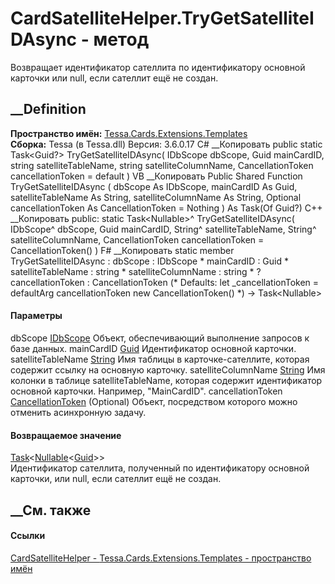 # CardSatelliteHelper.TryGetSatelliteIDAsync - метод
Возвращает идентификатор сателлита по идентификатору основной карточки или
null, если сателлит ещё не создан.
## __Definition
 **Пространство имён:**
[Tessa.Cards.Extensions.Templates](N_Tessa_Cards_Extensions_Templates.htm)  
 **Сборка:** Tessa (в Tessa.dll) Версия: 3.6.0.17
C# __Копировать
     public static Task<Guid?> TryGetSatelliteIDAsync(
    	IDbScope dbScope,
    	Guid mainCardID,
    	string satelliteTableName,
    	string satelliteColumnName,
    	CancellationToken cancellationToken = default
    )
VB __Копировать
     Public Shared Function TryGetSatelliteIDAsync ( 
    	dbScope As IDbScope,
    	mainCardID As Guid,
    	satelliteTableName As String,
    	satelliteColumnName As String,
    	Optional cancellationToken As CancellationToken = Nothing
    ) As Task(Of Guid?)
C++ __Копировать
     public:
    static Task<Nullable<Guid>>^ TryGetSatelliteIDAsync(
    	IDbScope^ dbScope, 
    	Guid mainCardID, 
    	String^ satelliteTableName, 
    	String^ satelliteColumnName, 
    	CancellationToken cancellationToken = CancellationToken()
    )
F# __Копировать
     static member TryGetSatelliteIDAsync : 
            dbScope : IDbScope * 
            mainCardID : Guid * 
            satelliteTableName : string * 
            satelliteColumnName : string * 
            ?cancellationToken : CancellationToken 
    (* Defaults:
            let _cancellationToken = defaultArg cancellationToken new CancellationToken()
    *)
    -> Task<Nullable<Guid>> 
#### Параметры
dbScope [IDbScope](T_Tessa_Platform_Data_IDbScope.htm)
    Объект, обеспечивающий выполнение запросов к базе данных.
mainCardID [Guid](https://learn.microsoft.com/dotnet/api/system.guid)
    Идентификатор основной карточки.
satelliteTableName
[String](https://learn.microsoft.com/dotnet/api/system.string)
     Имя таблицы в карточке-сателлите, которая содержит ссылку на основную карточку. 
satelliteColumnName
[String](https://learn.microsoft.com/dotnet/api/system.string)
     Имя колонки в таблице satelliteTableName, которая содержит идентификатор основной карточки. Например, "MainCardID". 
cancellationToken
[CancellationToken](https://learn.microsoft.com/dotnet/api/system.threading.cancellationtoken)
(Optional)
    Объект, посредством которого можно отменить асинхронную задачу.
#### Возвращаемое значение
[Task](https://learn.microsoft.com/dotnet/api/system.threading.tasks.task-1)<[Nullable](https://learn.microsoft.com/dotnet/api/system.nullable-1)<[Guid](https://learn.microsoft.com/dotnet/api/system.guid)>>  
Идентификатор сателлита, полученный по идентификатору основной карточки, или
null, если сателлит ещё не создан.
## __См. также
#### Ссылки
[CardSatelliteHelper -
](T_Tessa_Cards_Extensions_Templates_CardSatelliteHelper.htm)
[Tessa.Cards.Extensions.Templates - пространство
имён](N_Tessa_Cards_Extensions_Templates.htm)
